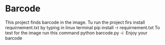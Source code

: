 # Barcode
This project finds barcode in the image. 
Tu run the project firs install requirnement.txt by typing in linux terminal
pip install -r requirnement.txt
To test for the image run this command
python barcode.py -i <image path> 
Enjoy your barcode 
